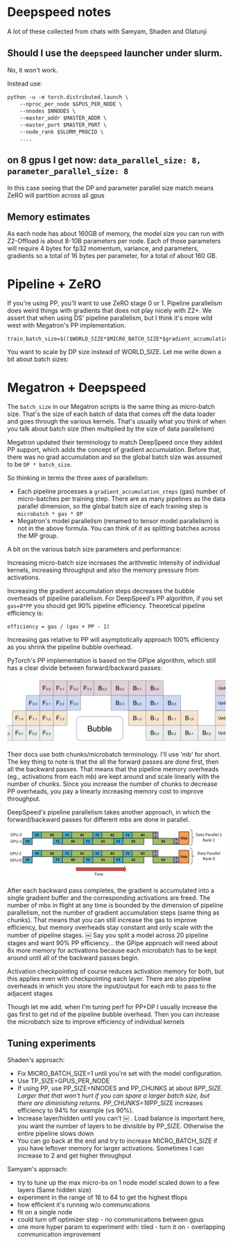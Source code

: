 # Deepspeed notes

A lot of these collected from chats with Samyam, Shaden and Olatunji

## Should I use the `deepspeed` launcher under slurm.

No, it won't work.

Instead use:
```
python -u -m torch.distributed.launch \
    --nproc_per_node $GPUS_PER_NODE \
    --nnodes $NNODES \
    --master_addr $MASTER_ADDR \
    --master_port $MASTER_PORT \
    --node_rank $SLURM_PROCID \
    ....
```

## on 8 gpus I get now: `data_parallel_size: 8, parameter_parallel_size: 8`

In this case seeing that the DP and parameter parallel size match means ZeRO will partition across all gpus

## Memory estimates

As each node has about 160GB of memory, the model size you can run with Z2-Offload is about 8-10B parameters per node. Each of those parameters will require 4 bytes for fp32 momentum, variance, and parameters, gradients so a total of 16 bytes per parameter, for a total of about 160 GB.


# Pipeline + ZeRO

If you're using PP, you'll want to use ZeRO stage 0 or 1.  Pipeline parallelism does weird things with gradients that does not play nicely with Z2+. We assert that when using DS' pipeline parallelism, but I think it's more wild west with Megatron's PP implementation.

```
train_batch_size=$(($WORLD_SIZE*$MICRO_BATCH_SIZE*$gradient_accumulation_steps))
```

You want to scale by DP size instead of WORLD_SIZE. Let me write down a bit about batch sizes:


# Megatron + Deepspeed


The `batch_size` in our Megatron scripts is the same thing as micro-batch size. That's the size of each batch of data that comes off the data loader and goes through the various kernels. That's usually what you think of when you talk about batch size (then multiplied by the size of data parallelism)

Megatron updated their terminology to match DeepSpeed once they added PP support, which adds the concept of gradient accumulation. Before that, there was no grad accumulation and so the global batch size was assumed to be `DP * batch_size`.

So thinking in terms the three axes of parallelism:

* Each pipeline processes a `gradient_accumulation_steps` (gas) number of micro-batches per training step. There are as many pipelines as the data parallel dimension, so the global batch size of each training step is `microbatch * gas * DP`
* Megatron's model parallelism (renamed to tensor model parallelism) is not in the above formula. You can think of it as splitting batches across the MP group.

A bit on the various batch size parameters and performance:

Increasing micro-batch size increases the arithmetic intensity of individual kernels, increasing throughput and also the memory pressure from activations.

Increasing the gradient accumulation steps decreases the bubble overheads of pipeline parallelism. For DeepSpeed's PP algorithm, if you set `gas=8*PP` you should get 90% pipeline efficiency. Theoretical pipeline efficiency is:

```
efficiency = gas / (gas + PP - 1)
```

Increasing gas relative to PP will asymptotically approach 100% efficiency as you shrink the pipeline bubble overhead.

PyTorch's PP implementation is based on the GPipe algorithm, which still has a clear divide between forward/backward passes:

![gpipe](images/gpipe.png)

Their docs use both chunks/microbatch terminology. I'll use 'mb' for short. The key thing to note is that the all the forward passes are done first, then all the backward passes. That means that the pipeline memory overheads (eg., activations from each mb) are kept around and scale linearly with the number of chunks. Since you increase the number of chunks to decrease PP overheads, you pay a linearly increasing memory cost to improve throughput.

DeepSpeed's pipeline parallelism takes another approach, in which the forward/backward passes for different mbs are done in parallel.

![deepspeed pipe](images/deepspeed-pipe.png)

After each backward pass completes, the gradient is accumulated into a single gradient buffer and the corresponding activations are freed. The number of mbs in flight at any time is bounded by the dimension of pipeline parallelism, not the number of gradient accumulation steps (same thing as chunks). That means that you can still increase the gas to improve efficiency, but memory overheads stay constant and only scale with the number of pipeline stages.
￼
Say you split a model across 20 pipeline stages and want 90% PP efficiency... the GPipe approach will need about 8x more memory for activations because each microbatch has to be kept around until all of the backward passes begin.

Activation checkpointing of course reduces activation memory for both, but this applies even with checkpointing each layer. There are also pipeline overheads in which you store the input/output for each mb to pass to the adjacent stages

Though let me add, when I'm tuning perf for PP+DP I usually increase the gas first to get rid of the pipeline bubble overhead. Then you can increase the microbatch size to improve efficiency of individual kernels



## Tuning experiments


Shaden's approach:

- Fix MICRO_BATCH_SIZE=1 until you're set with the model configuration.
- Use TP_SIZE=GPUS_PER_NODE
- If using PP, use PP_SIZE=NNODES and PP_CHUNKS at about 8*PP_SIZE. Larger that that won't hurt if you can spare a larger batch size, but there are diminishing returns. PP_CHUNKS=16*PP_SIZE increases efficiency to 94% for example (vs 90%).
- Increase layer/hidden until you can't ￼
. Load balance is important here, you want the number of layers to be divisible by PP_SIZE. Otherwise the entire pipeline slows down
- You can go back at the end and try to increase MICRO_BATCH_SIZE if you have leftover memory for larger activations. Sometimes I can increase to 2 and get higher throughput


Samyam's approach:

- try to tune up the max micro-bs on 1 node model scaled down to a few layers (Same hidden size)
- experiment in the range of 16 to 64 to get the highest tflops
- how efficient it's running w/o communications
- fit on a single node
- could turn off optimizer step - no communications between gpus
- one more hyper param to experiment with:
  tiled - turn it on - overlapping communication improvement
